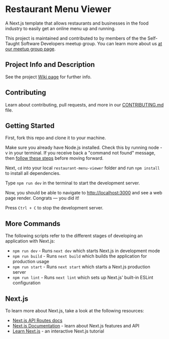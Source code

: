 # Restaurant Menu Viewer

A Next.js template that allows restaurants and businesses in the food industry to easily get an online menu up and running.

This project is maintained and contributed to by members of the the Self-Taught Software Developers meetup group. You can learn more about us [at our meetup group page](https://www.meetup.com/Philadelphia-Self-Taught-Developers-Meetup-Group/).

## Project Info and Description

See the project [Wiki page](https://github.com/Self-Taught-Software-Developers/restaurant-menu-viewer/wiki/Project-Summary) for further info.

## Contributing

Learn about contributing, pull requests, and more in our [CONTRIBUTING.md](CONTRIBUTING.md) file.

## Getting Started

First, fork this repo and clone it to your machine.

Make sure you already have Node.js installed. Check this by running node -v in your terminal. If you receive back a "command not found" message, then [follow these steps](#) before moving forward.

Next, `cd` into your local `restaurant-menu-viewer` folder and run `npm install` to install all dependencies.

Type `npm run dev` in the terminal to start the development server.

Now, you should be able to navigate to [http://localhost:3000](http://localhost:3000) and see a web page render. Congrats — you did it!

Press `Ctrl + C` to stop the development server.

## More Commands

The following scripts refer to the different stages of developing an application with Next.js:

- `npm run dev` - Runs `next dev` which starts Next.js in development mode
- `npm run build` - Runs `next build` which builds the application for production usage
- `npm run start` - Runs `next start` which starts a Next.js production server
- `npm run lint` - Runs `next lint` which sets up Next.js' built-in ESLint configuration

## Next.js

To learn more about Next.js, take a look at the following resources:

- [Next.js API Routes docs](https://nextjs.org/docs/api-routes/introduction)
- [Next.js Documentation](https://nextjs.org/docs) - learn about Next.js features and API
- [Learn Next.js](https://nextjs.org/learn) - an interactive Next.js tutorial

